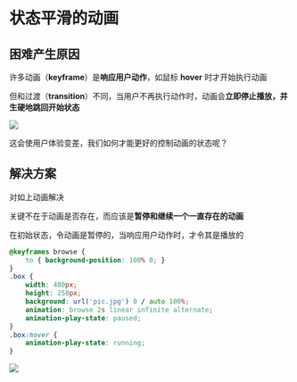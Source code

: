 # 状态平滑的动画

## 困难产生原因

许多动画（**keyframe**）是**响应用户动作**，如鼠标 **hover** 时才开始执行动画

但和过渡（**transition**）不同，当用户不再执行动作时，动画会**立即停止播放，并生硬地跳回开始状态**

![](https://cdn.jsdelivr.net/gh/kingmusi/blogImages/img/20210412141829.gif)

这会使用户体验变差，我们如何才能更好的控制动画的状态呢？

## 解决方案

对如上动画解决

关键不在于动画是否存在，而应该是**暂停和继续一个一直存在的动画**

在初始状态，令动画是暂停的，当响应用户动作时，才令其是播放的

```css
@keyframes browse {
    to { background-position: 100% 0; }
}
.box {
    width: 400px;
    height: 250px;
    background: url('pic.jpg') 0 / auto 100%;
    animation: browse 2s linear infinite alternate;
    animation-play-state: paused;
}
.box:hover {
    animation-play-state: running;
}
```

![](https://cdn.jsdelivr.net/gh/kingmusi/blogImages/img/20210412142034.gif)